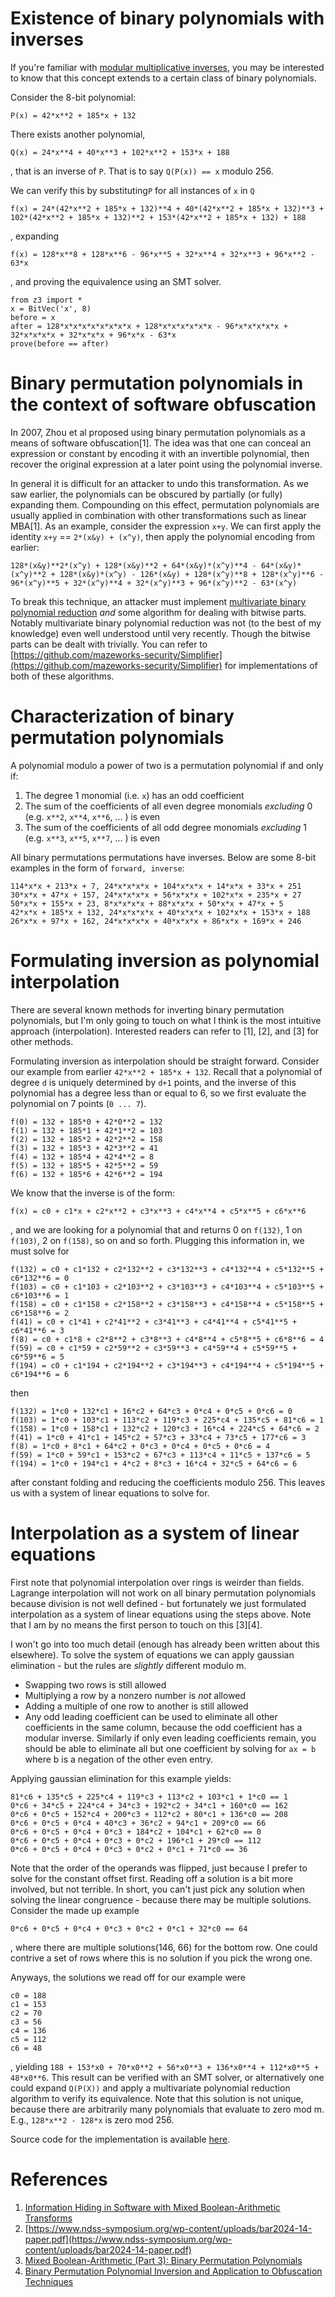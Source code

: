 # Existence of binary polynomials with inverses

If you're familiar with [modular multiplicative inverses](https://en.wikipedia.org/wiki/Modular_multiplicative_inverse), you may be interested to know that this concept extends to a certain class of binary polynomials.

Consider the 8-bit polynomial:
```
P(x) = 42*x**2 + 185*x + 132
``` 

There exists another polynomial, 

```
Q(x) = 24*x**4 + 40*x**3 + 102*x**2 + 153*x + 188
```
, that is an inverse of `P`. That is to say `Q(P(x)) == x` modulo 256. 

We can verify this by substituting`P` for all instances of `x` in `Q`

```
f(x) = 24*(42*x**2 + 185*x + 132)**4 + 40*(42*x**2 + 185*x + 132)**3 + 102*(42*x**2 + 185*x + 132)**2 + 153*(42*x**2 + 185*x + 132) + 188
```
, expanding

```
f(x) = 128*x**8 + 128*x**6 - 96*x**5 + 32*x**4 + 32*x**3 + 96*x**2 - 63*x
```

, and proving the equivalence using an SMT solver.
```
from z3 import *
x = BitVec('x', 8) 
before = x
after = 128*x*x*x*x*x*x*x*x + 128*x*x*x*x*x*x - 96*x*x*x*x*x + 32*x*x*x*x + 32*x*x*x + 96*x*x - 63*x
prove(before == after)
```

# Binary permutation polynomials in the context of software obfuscation
In 2007, Zhou et al proposed using binary permutation polynomials as a means of software obfuscation[1]. The idea was that one can conceal an expression or constant by encoding it with an invertible polynomial, then recover the original expression at a later point using the polynomial inverse.

In general it is difficult for an attacker to undo this transformation. As we saw earlier, the polynomials can be obscured by partially (or fully) expanding them. Compounding on this effect, permutation polynomials are usually applied in combination with other transformations such as linear MBA[1]. As an example, consider the expression `x+y`. We can first apply the identity `x+y` == `2*(x&y) + (x^y)`, then apply the polynomial encoding from earlier:

```
128*(x&y)**2*(x^y) + 128*(x&y)**2 + 64*(x&y)*(x^y)**4 - 64*(x&y)*(x^y)**2 + 128*(x&y)*(x^y) - 126*(x&y) + 128*(x^y)**8 + 128*(x^y)**6 - 96*(x^y)**5 + 32*(x^y)**4 + 32*(x^y)**3 + 96*(x^y)**2 - 63*(x^y)
```

To break this technique, an attacker must implement [multivariate binary polynomial reduction](https://www.ndss-symposium.org/wp-content/uploads/bar2024-14-paper.pdf) *and* some algorithm for dealing with bitwise parts. Notably multivariate binary polynomial reduction was not (to the best of my knowledge) even well understood until very recently. Though the bitwise parts can be dealt with trivially. You can refer to [https://github.com/mazeworks-security/Simplifier](https://github.com/mazeworks-security/Simplifier) for implementations of both of these algorithms.

# Characterization of binary permutation polynomials
A polynomial modulo a power of two is a permutation polynomial if and only if:
1. The degree 1 monomial (i.e. `x`) has an odd coefficient
2. The sum of the coefficients of all even degree monomials *excluding* 0 (e.g. `x**2`, `x**4`, `x**6`, ... ) is even
3. The sum of the coefficients of all odd degree monomials *excluding* 1 (e.g. `x**3`, `x**5`, `x**7`, ... ) is even

All binary permutations permutations have inverses. Below are some 8-bit examples in the form of `forward, inverse`:
```
114*x*x + 213*x + 7, 24*x*x*x*x + 104*x*x*x + 14*x*x + 33*x + 251
30*x*x + 47*x + 157, 24*x*x*x*x + 56*x*x*x + 102*x*x + 235*x + 27
50*x*x + 155*x + 23, 8*x*x*x*x + 88*x*x*x + 50*x*x + 47*x + 5
42*x*x + 185*x + 132, 24*x*x*x*x + 40*x*x*x + 102*x*x + 153*x + 188
26*x*x + 97*x + 162, 24*x*x*x*x + 40*x*x*x + 86*x*x + 169*x + 246
```

# Formulating inversion as polynomial interpolation
There are several known methods for inverting binary permutation polynomials, but I'm only going to touch on what I think is the most intuitive approach (interpolation). Interested readers can refer to [1], [2], and [3] for other methods. 

Formulating inversion as interpolation should be straight forward. Consider our example from earlier `42*x**2 + 185*x + 132`. Recall that a polynomial of degree `d` is uniquely determined by `d+1` points, and the inverse of this polynomial has a degree less than or equal to 6, so we first evaluate the polynomial on 7 points (`0 ... 7`). 

```
f(0) = 132 + 185*0 + 42*0**2 = 132
f(1) = 132 + 185*1 + 42*1**2 = 103
f(2) = 132 + 185*2 + 42*2**2 = 158
f(3) = 132 + 185*3 + 42*3**2 = 41
f(4) = 132 + 185*4 + 42*4**2 = 8
f(5) = 132 + 185*5 + 42*5**2 = 59
f(6) = 132 + 185*6 + 42*6**2 = 194
```

We know that the inverse is of the form:
```
f(x) = c0 + c1*x + c2*x**2 + c3*x**3 + c4*x**4 + c5*x**5 + c6*x**6
```
, and we are looking for a polynomial that and returns 0 on `f(132)`, 1 on `f(103)`, 2 on `f(158)`, so on and so forth. Plugging this information in, we must solve for

```
f(132) = c0 + c1*132 + c2*132**2 + c3*132**3 + c4*132**4 + c5*132**5 + c6*132**6 = 0
f(103) = c0 + c1*103 + c2*103**2 + c3*103**3 + c4*103**4 + c5*103**5 + c6*103**6 = 1
f(158) = c0 + c1*158 + c2*158**2 + c3*158**3 + c4*158**4 + c5*158**5 + c6*158**6 = 2
f(41) = c0 + c1*41 + c2*41**2 + c3*41**3 + c4*41**4 + c5*41**5 + c6*41**6 = 3
f(8) = c0 + c1*8 + c2*8**2 + c3*8**3 + c4*8**4 + c5*8**5 + c6*8**6 = 4
f(59) = c0 + c1*59 + c2*59**2 + c3*59**3 + c4*59**4 + c5*59**5 + c6*59**6 = 5
f(194) = c0 + c1*194 + c2*194**2 + c3*194**3 + c4*194**4 + c5*194**5 + c6*194**6 = 6
```

then

```
f(132) = 1*c0 + 132*c1 + 16*c2 + 64*c3 + 0*c4 + 0*c5 + 0*c6 = 0
f(103) = 1*c0 + 103*c1 + 113*c2 + 119*c3 + 225*c4 + 135*c5 + 81*c6 = 1
f(158) = 1*c0 + 158*c1 + 132*c2 + 120*c3 + 16*c4 + 224*c5 + 64*c6 = 2
f(41) = 1*c0 + 41*c1 + 145*c2 + 57*c3 + 33*c4 + 73*c5 + 177*c6 = 3
f(8) = 1*c0 + 8*c1 + 64*c2 + 0*c3 + 0*c4 + 0*c5 + 0*c6 = 4
f(59) = 1*c0 + 59*c1 + 153*c2 + 67*c3 + 113*c4 + 11*c5 + 137*c6 = 5
f(194) = 1*c0 + 194*c1 + 4*c2 + 8*c3 + 16*c4 + 32*c5 + 64*c6 = 6
```

after constant folding and reducing the coefficients modulo 256. This leaves us with a system of linear equations to solve for.

# Interpolation as a system of linear equations
First note that polynomial interpolation over rings is weirder than fields. Lagrange interpolation will not work on all binary permutation polynomials because division is not well defined - but fortunately we just formulated interpolation as a system of linear equations using the steps above. Note that I am by no means the first person to touch on this [3][4].

I won't go into too much detail (enough has already been written about this elsewhere). To solve the system of equations we can apply gaussian elimination - but the rules are *slightly* different modulo m.
- Swapping two rows is still allowed
- Multiplying a row by a nonzero number is *not* allowed
- Adding a multiple of one row to another is still allowed
- Any odd leading coefficient can be used to eliminate all other coefficients in the same column, because the odd coefficient has a modular inverse. Similarly if only even leading coefficients remain, you should be able to eliminate all but one coefficient by solving for `ax = b` where b is a negation of the other even entry.


Applying gaussian elimination for this example yields:
```
81*c6 + 135*c5 + 225*c4 + 119*c3 + 113*c2 + 103*c1 + 1*c0 == 1
0*c6 + 34*c5 + 224*c4 + 34*c3 + 192*c2 + 34*c1 + 160*c0 == 162
0*c6 + 0*c5 + 152*c4 + 200*c3 + 112*c2 + 80*c1 + 136*c0 == 208
0*c6 + 0*c5 + 0*c4 + 40*c3 + 36*c2 + 94*c1 + 209*c0 == 66
0*c6 + 0*c5 + 0*c4 + 0*c3 + 184*c2 + 104*c1 + 62*c0 == 0
0*c6 + 0*c5 + 0*c4 + 0*c3 + 0*c2 + 196*c1 + 29*c0 == 112
0*c6 + 0*c5 + 0*c4 + 0*c3 + 0*c2 + 0*c1 + 71*c0 == 36
```

Note that the order of the operands was flipped, just because I prefer to solve for the constant offset first. Reading off a solution is a bit more involved, but not terrible. In short, you can't just pick any solution when solving the linear congruence - because there may be multiple solutions. Consider the made up example 
```
0*c6 + 0*c5 + 0*c4 + 0*c3 + 0*c2 + 0*c1 + 32*c0 == 64
```


, where there are multiple solutions(146, 66) for the bottom row. One could contrive a set of rows where this is no solution if you pick the wrong one.

Anyways, the solutions we read off for our example were
```
c0 = 188
c1 = 153
c2 = 70
c3 = 56
c4 = 136
c5 = 112
c6 = 48
```

, yielding `188 + 153*x0 + 70*x0**2 + 56*x0**3 + 136*x0**4 + 112*x0**5 + 48*x0**6`. This result can be verified with an SMT solver, or alternatively one could expand `Q(P(X))` and apply a multivariate polynomial reduction algorithm to verify its equivalence. Note that this solution is not unique, because there are arbitrarily many polynomials that evaluate to zero mod m. E.g., `128*x**2 - 128*x` is zero mod 256.

Source code for the implementation is available [here](https://github.com/mazeworks-security/Simplifier/blob/13e9de8bdc1f0e773c904c543f99f6da68ce0d6e/Mba.Simplifier/LinEq/PolyInverter.cs#L17).


# References
1. [Information Hiding in Software with Mixed Boolean-Arithmetic Transforms
](https://link.springer.com/chapter/10.1007/978-3-540-77535-5_5)
2. [https://www.ndss-symposium.org/wp-content/uploads/bar2024-14-paper.pdf](https://www.ndss-symposium.org/wp-content/uploads/bar2024-14-paper.pdf)
3. [Mixed Boolean-Arithmetic (Part 3): Binary Permutation Polynomials
](https://plzin.github.io/posts/perm-poly)
4. [Binary Permutation Polynomial Inversion and Application to Obfuscation Techniques
](https://dl.acm.org/doi/10.1145/2995306.2995310)